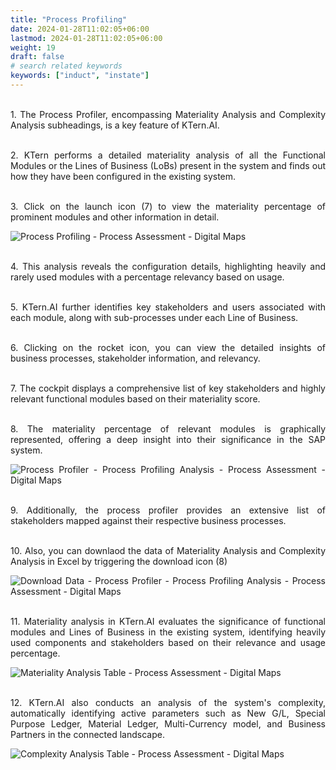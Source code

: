 ```yaml
---
title: "Process Profiling"
date: 2024-01-28T11:02:05+06:00
lastmod: 2024-01-28T11:02:05+06:00
weight: 19
draft: false
# search related keywords
keywords: ["induct", "instate"]
---
```

<div style='text-align: justify;'>

</br>1. The Process Profiler, encompassing Materiality Analysis and Complexity Analysis subheadings, is a key feature of KTern.AI.

</br>2. KTern performs a detailed materiality analysis of all the Functional Modules or the Lines of Business (LoBs) present in the system and finds out how they have been configured in the existing system.

</br>3. Click on the launch icon (7) to view the materiality percentage of prominent modules and other information in detail.

![Process Profiling - Process Assessment - Digital Maps](https://storage.googleapis.com/ktern-public-files/product-documentation/Digital%20Maps/8_process_profiling_process_assessment_digital_maps.png)

</br>4. This analysis reveals the configuration details, highlighting heavily and rarely used modules with a percentage relevancy based on usage.

</br>5. KTern.AI further identifies key stakeholders and users associated with each module, along with sub-processes under each Line of Business.

</br>6. Clicking on the rocket icon, you can view the detailed insights of business processes, stakeholder information, and relevancy. 

</br>7. The cockpit displays a comprehensive list of key stakeholders and highly relevant functional modules based on their materiality score.

</br>8. The materiality percentage of relevant modules is graphically represented, offering a deep insight into their significance in the SAP system.

![Process Profiler - Process Profiling Analysis - Process Assessment - Digital Maps](https://storage.googleapis.com/ktern-public-files/product-documentation/Digital%20Maps/9_process_profiler_process_profiling_analysis_process_assessment_digital_maps.png)

</br>9. Additionally, the process profiler provides an extensive list of stakeholders mapped against their respective business processes. 

</br>10. Also, you can downlaod the data of Materiality Analysis and Complexity Analysis in Excel by triggering the download icon (8)

![Download Data - Process Profiler - Process Profiling Analysis - Process Assessment - Digital Maps](https://storage.googleapis.com/ktern-public-files/product-documentation/Digital%20Maps/10_download_data_process_profiler_process_profiling_analysis_process_assessment_digital_maps.png)

</br>11. Materiality analysis in KTern.AI evaluates the significance of functional modules and Lines of Business in the existing system, identifying heavily used components and stakeholders based on their relevance and usage percentage.

![Materiality Analysis Table - Process Assessment - Digital Maps](https://storage.googleapis.com/ktern-public-files/product-documentation/Digital%20Maps/6_materiality_analysis_table_process_assessment_digital_maps.png)

</br>12. KTern.AI also conducts an analysis of the system's complexity, automatically identifying active parameters such as New G/L, Special Purpose Ledger, Material Ledger, Multi-Currency model, and Business Partners in the connected landscape.

![Complexity Analysis Table - Process Assessment - Digital Maps](https://storage.googleapis.com/ktern-public-files/product-documentation/Digital%20Maps/7_complexity_analysis_table_process_assessment_digital_maps.png)

</div>